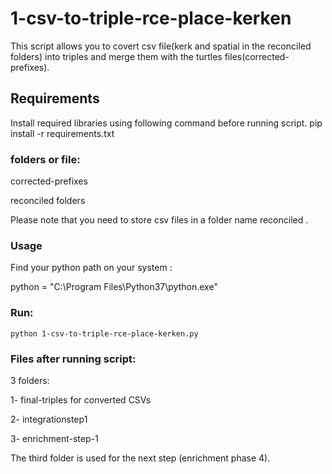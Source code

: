 # 1-csv-to-triple-rce-place-kerken

This script allows you to covert csv file(kerk and spatial in the reconciled folders) into triples and merge them with the turtles files(corrected-prefixes).

## Requirements

Install required libraries using following command before running script. pip install -r requirements.txt

### folders or file:

corrected-prefixes

reconciled folders

Please note that you need to store csv files in a folder name reconciled .

### Usage

Find your python path on your system :

python = "C:\Program Files\Python37\python.exe"

### Run:

`python 1-csv-to-triple-rce-place-kerken.py`

### Files after running script:

3 folders:

1- final-triples for converted CSVs

2- integrationstep1

3- enrichment-step-1

The third folder is used for the next step (enrichment phase 4).